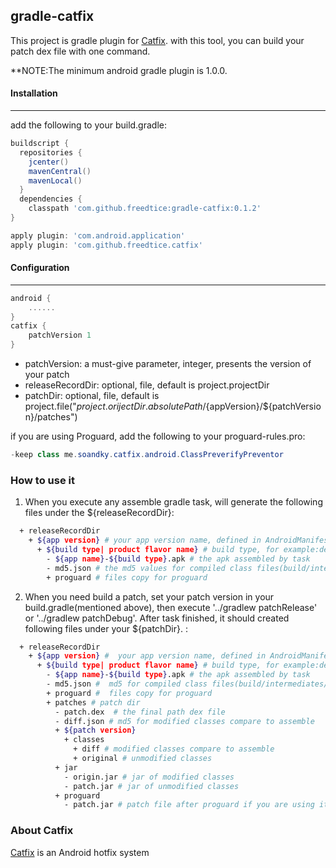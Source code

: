 ## gradle-catfix
This project is gradle plugin for [Catfix]. with this tool, you can build your patch dex file with one command.

**NOTE:The minimum android gradle plugin is 1.0.0.

#### Installation
---
add the following to your build.gradle:
```groovy
buildscript {
  repositories {
    jcenter()
    mavenCentral()
    mavenLocal()
  }
  dependencies {
    classpath 'com.github.freedtice:gradle-catfix:0.1.2'
}

apply plugin: 'com.android.application'
apply plugin: 'com.github.freedtice.catfix'
```

#### Configuration
---
```groovy
android {
    ......
}
catfix {
    patchVersion 1
}
```
- patchVersion: a must-give parameter, integer, presents the version of your patch
- releaseRecordDir: optional, file, default is project.projectDir
- patchDir: optional, file, default is project.file("${project.orijectDir.absolutePath}/${appVersion}/${patchVersion}/patches")

if you are using Proguard, add the following to your proguard-rules.pro:
```java
-keep class me.soandky.catfix.android.ClassPreverifyPreventor
```

### How to use it
1. When you execute any assemble gradle task, will generate the following files under the ${releaseRecordDir}:
```sh
  + releaseRecordDir
    + ${app version} # your app version name, defined in AndroidManifest.xml or build.gradle
      + ${build type| product flavor name} # build type, for example:debug, release. If you are using product flavor, it would be the name of flavor
        - ${app name}-${build type}.apk # the apk assembled by task
        - md5.json # the md5 values for compiled class files(build/intermediates/classes)
        + proguard # files copy for proguard
```
2. When you need build a patch, set your patch version in your build.gradle(mentioned above), then execute '../gradlew patchRelease' or '../gradlew patchDebug'. After task finished, it should created following files under your ${patchDir}. :
```sh
  + releaseRecordDir
    + ${app version} #  your app version name, defined in AndroidManifest.xml or build.gradle
      + ${build type| product flavor name} # build type, for example:debug, release. If you are using product flavor, it would be the name of flavor
        - ${app name}-${build type}.apk # the apk assembled by task
        - md5.json #  md5 for compiled class files(build/intermediates/classes)
        + proguard #  files copy for proguard
        + patches # patch dir
          - patch.dex  # the final path dex file
          - diff.json # md5 for modified classes compare to assemble
          + ${patch version}
            + classes
              + diff # modified classes compare to assemble
              + original # unmodified classes
          + jar
            - origin.jar # jar of modified classes
            - patch.jar # jar of unmodified classes
          + proguard
            - patch.jar # patch file after proguard if you are using it

```

### About Catfix
[Catfix] is an Android hotfix system

[Catfix]:<https://github.com/fREEDtICE/catfix/blob/master/README.md>